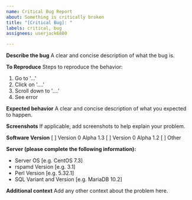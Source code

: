 ```yaml
---
name: Critical Bug Report
about: Something is critically broken
title: "[Critical Bug]: "
labels: critical, bug
assignees: userjack6880

---
```


**Describe the bug**
A clear and concise description of what the bug is.

**To Reproduce**
Steps to reproduce the behavior:
1. Go to '...'
2. Click on '....'
3. Scroll down to '....'
4. See error

**Expected behavior**
A clear and concise description of what you expected to happen.

**Screenshots**
If applicable, add screenshots to help explain your problem.

**Software Version**
[ ] Version 0 Alpha 1.3
[ ] Version 0 Alpha 1.2
[ ] Other

**Server (please complete the following information):**
- Server OS [e.g. CentOS 7.3]
- rspamd Version [e.g. 3.1]
- Perl Version [e.g. 5.32.1]
- SQL Variant and Version [e.g. MariaDB 10.2]

**Additional context**
Add any other context about the problem here.
